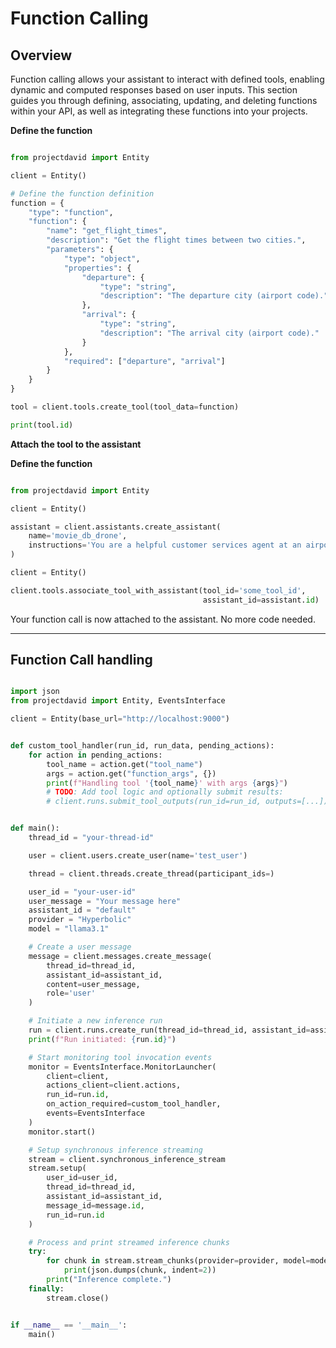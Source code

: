 # Function Calling

## Overview

Function calling allows your assistant to interact with defined tools, enabling dynamic and computed responses based on user inputs. This section guides you through defining, associating, updating, and deleting functions within your API, as well as integrating these functions into your projects.


**Define the function**

```python

from projectdavid import Entity

client = Entity()

# Define the function definition
function = {
    "type": "function",
    "function": {
        "name": "get_flight_times",
        "description": "Get the flight times between two cities.",
        "parameters": {
            "type": "object",
            "properties": {
                "departure": {
                    "type": "string",
                    "description": "The departure city (airport code)."
                },
                "arrival": {
                    "type": "string",
                    "description": "The arrival city (airport code)."
                }
            },
            "required": ["departure", "arrival"]
        }
    }
}

tool = client.tools.create_tool(tool_data=function)

print(tool.id)

```


**Attach the tool to the assistant**

**Define the function**

```python

from projectdavid import Entity

client = Entity()

assistant = client.assistants.create_assistant(
    name='movie_db_drone',
    instructions='You are a helpful customer services agent at an airport'
)

client = Entity()

client.tools.associate_tool_with_assistant(tool_id='some_tool_id',
                                           assistant_id=assistant.id)


```

Your function call is now attached to the assistant. No more code needed.


---

## Function Call handling

```python

import json
from projectdavid import Entity, EventsInterface

client = Entity(base_url="http://localhost:9000")


def custom_tool_handler(run_id, run_data, pending_actions):
    for action in pending_actions:
        tool_name = action.get("tool_name")
        args = action.get("function_args", {})
        print(f"Handling tool '{tool_name}' with args {args}")
        # TODO: Add tool logic and optionally submit results:
        # client.runs.submit_tool_outputs(run_id=run_id, outputs=[...])


def main():
    thread_id = "your-thread-id"

    user = client.users.create_user(name='test_user')

    thread = client.threads.create_thread(participant_ids=)

    user_id = "your-user-id"
    user_message = "Your message here"
    assistant_id = "default"
    provider = "Hyperbolic"
    model = "llama3.1"

    # Create a user message
    message = client.messages.create_message(
        thread_id=thread_id,
        assistant_id=assistant_id,
        content=user_message,
        role='user'
    )

    # Initiate a new inference run
    run = client.runs.create_run(thread_id=thread_id, assistant_id=assistant_id)
    print(f"Run initiated: {run.id}")

    # Start monitoring tool invocation events
    monitor = EventsInterface.MonitorLauncher(
        client=client,
        actions_client=client.actions,
        run_id=run.id,
        on_action_required=custom_tool_handler,
        events=EventsInterface
    )
    monitor.start()

    # Setup synchronous inference streaming
    stream = client.synchronous_inference_stream
    stream.setup(
        user_id=user_id,
        thread_id=thread_id,
        assistant_id=assistant_id,
        message_id=message.id,
        run_id=run.id
    )

    # Process and print streamed inference chunks
    try:
        for chunk in stream.stream_chunks(provider=provider, model=model):
            print(json.dumps(chunk, indent=2))
        print("Inference complete.")
    finally:
        stream.close()


if __name__ == '__main__':
    main()

```